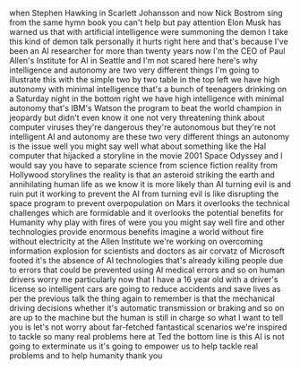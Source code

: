 
when Stephen Hawking in Scarlett
Johansson and now Nick Bostrom sing from
the same hymn book you can&#39;t help but
pay attention
Elon Musk has warned us that with
artificial intelligence were summoning
the demon I take this kind of demon talk
personally it hurts right here and
that&#39;s because I&#39;ve been an AI
researcher for more than twenty years
now I&#39;m the CEO of Paul Allen&#39;s
Institute for AI in Seattle and I&#39;m not
scared here here&#39;s why intelligence and
autonomy are two very different things
I&#39;m going to illustrate this with the
simple two by two table in the top left
we have high autonomy with minimal
intelligence that&#39;s a bunch of teenagers
drinking on a Saturday night in the
bottom right we have high intelligence
with minimal autonomy that&#39;s IBM&#39;s
Watson the program to beat the world
champion in jeopardy but didn&#39;t even
know it one not very threatening think
about computer viruses they&#39;re dangerous
they&#39;re autonomous but they&#39;re not
intelligent AI and autonomy are these
two very different things an autonomy is
the issue well you might say well what
about something like the Hal computer
that hijacked a storyline in the movie
2001 Space Odyssey and I would say you
have to separate science from science
fiction reality from Hollywood
storylines the reality is that an
asteroid striking the earth and
annihilating human life as we know it is
more likely than AI turning evil is and
ruin put it working to prevent the AI
from turning evil is like disrupting the
space program to prevent overpopulation
on Mars it overlooks the technical
challenges which are formidable and it
overlooks the potential benefits for
Humanity why play with fires of were you
you might say well fire and
other technologies provide enormous
benefits imagine a world without fire
without electricity at the Allen
Institute we&#39;re working on overcoming
information explosion for scientists and
doctors as air corvatz of Microsoft
footed it&#39;s the absence of AI
technologies that&#39;s already killing
people due to errors that could be
prevented using AI medical errors and so
on human drivers worry me particularly
now that I have a 16 year old with a
driver&#39;s license so intelligent cars are
going to reduce accidents and save lives
as per the previous talk the thing again
to remember is that the mechanical
driving decisions whether it&#39;s automatic
transmission or braking and so on are up
to the machine but the human is still in
charge so what I want to tell you is
let&#39;s not worry about far-fetched
fantastical scenarios we&#39;re inspired to
tackle so many real problems here at Ted
the bottom line is this AI is not going
to exterminate us it&#39;s going to empower
us to help tackle real problems and to
help humanity thank you
